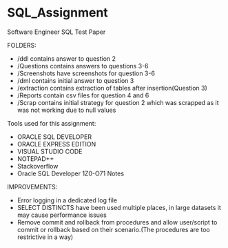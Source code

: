 # SQL_Assignment
Software Engineer
SQL Test Paper


FOLDERS:
- /ddl contains answer to question 2
- /Questions contains answers to questions 3-6
- /Screenshots have screenshots for question 3-6
- /dml contains initial answer to question 3
- /extraction contains extraction of tables after insertion(Question 3)
- /Reports contain csv files for question 4 and 6
- /Scrap contains initial strategy for question 2 which was scrapped as it was not working due to null values


Tools used for this assignment: 
- ORACLE SQL DEVELOPER
- ORACLE EXPRESS EDITION
- VISUAL STUDIO CODE
- NOTEPAD++
- Stackoverflow
- Oracle SQL Developer 1Z0-O71 Notes

IMPROVEMENTS:
- Error logging in a dedicated log file
- SELECT DISTINCTS have been used multiple places, in large datasets it may cause performance issues
- Remove commit and rollback from procedures and allow user/script to commit or rollback based on their scenario.(The procedures are too restrictive in a way)
